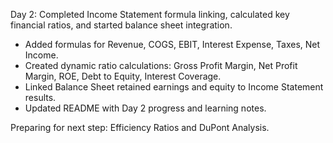 Day 2: Completed Income Statement formula linking, calculated key financial ratios, and started balance sheet integration.

- Added formulas for Revenue, COGS, EBIT, Interest Expense, Taxes, Net Income.
- Created dynamic ratio calculations: Gross Profit Margin, Net Profit Margin, ROE, Debt to Equity, Interest Coverage.
- Linked Balance Sheet retained earnings and equity to Income Statement results.
- Updated README with Day 2 progress and learning notes.

Preparing for next step: Efficiency Ratios and DuPont Analysis.

